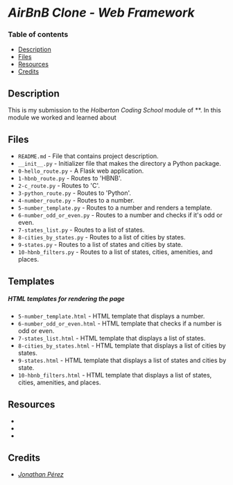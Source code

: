# _AirBnB Clone - Web Framework_

### Table of contents

- [Description](#description)
- [Files](#files)
- [Resources](#resources)
- [Credits](#credits)

## Description

This is my submission to the _Holberton Coding School_ module of \*\*. In this module we worked and learned about

## Files

- `README.md` - File that contains project description.
- `__init__.py` - Initializer file that makes the directory a Python package.
- `0-hello_route.py` - A Flask web application.
- `1-hbnb_route.py` - Routes to 'HBNB'.
- `2-c_route.py` - Routes to 'C'.
- `3-python_route.py` - Routes to 'Python'.
- `4-number_route.py` - Routes to a number.
- `5-number_template.py` - Routes to a number and renders a template.
- `6-number_odd_or_even.py` - Routes to a number and checks if it's odd or even.
- `7-states_list.py` - Routes to a list of states.
- `8-cities_by_states.py` - Routes to a list of cities by states.
- `9-states.py` - Routes to a list of states and cities by state.
- `10-hbnb_filters.py` - Routes to a list of states, cities, amenities, and places.

## Templates

##### HTML templates for rendering the page

- `5-number_template.html` - HTML template that displays a number.
- `6-number_odd_or_even.html` - HTML template that checks if a number is odd or even.
- `7-states_list.html` - HTML template that displays a list of states.
- `8-cities_by_states.html` - HTML template that displays a list of cities by states.
- `9-states.html` - HTML template that displays a list of states and cities by state.
- `10-hbnb_filters.html` - HTML template that displays a list of states, cities, amenities, and places.

## Resources

- _[]()_
- _[]()_
- _[]()_

## Credits

- _[Jonathan Pérez](https://github.com/prodjohnper)_
